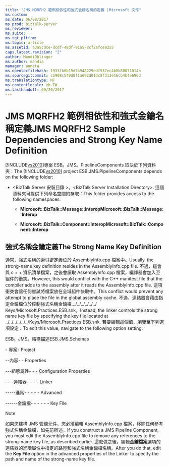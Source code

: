 ```yaml
---
title: "JMS MQRFH2 範例相依性和強式金鑰名稱的定義 |Microsoft 文件"
ms.custom: 
ms.date: 06/08/2017
ms.prod: biztalk-server
ms.reviewer: 
ms.suite: 
ms.tgt_pltfrm: 
ms.topic: article
ms.assetid: a3a5cdce-dcdf-48df-91a5-8cf2afce9255
caps.latest.revision: "2"
author: MandiOhlinger
ms.author: mandia
manager: anneta
ms.openlocfilehash: 1933fb0b15d7b948229edf537ec4b0b80071014b
ms.sourcegitcommit: cb908c540d8f1a692d01dc8f313e16cb4b4e696d
ms.translationtype: MT
ms.contentlocale: zh-TW
ms.lasthandoff: 09/20/2017
---
```

# <a name="jms-mqrfh2-sample-dependencies-and-strong-key-name-definition"></a><span data-ttu-id="01c92-102">JMS MQRFH2 範例相依性和強式金鑰名稱定義</span><span class="sxs-lookup"><span data-stu-id="01c92-102">JMS MQRFH2 Sample Dependencies and Strong Key Name Definition</span></span>
<span data-ttu-id="01c92-103">[!INCLUDE[vs2010](../includes/vs2010-md.md)]專案 ESB。JMS。PipelineComponents 取決於下列資料夾：</span><span class="sxs-lookup"><span data-stu-id="01c92-103">The [!INCLUDE[vs2010](../includes/vs2010-md.md)] project ESB.JMS.PipelineComponents depends on the following folder:</span></span>  
  
-   <span data-ttu-id="01c92-104">\<BizTalk Server 安裝目錄 >。</span><span class="sxs-lookup"><span data-stu-id="01c92-104">\<BizTalk Server Installation Directory>.</span></span> <span data-ttu-id="01c92-105">這個資料夾可提供下列命名空間的存取：</span><span class="sxs-lookup"><span data-stu-id="01c92-105">This folder provides access to the following namespaces:</span></span>  
  
    -   <span data-ttu-id="01c92-106">**Microsoft::BizTalk::Message::Interop**</span><span class="sxs-lookup"><span data-stu-id="01c92-106">**Microsoft::BizTalk::Message::Interop**</span></span>  
  
    -   <span data-ttu-id="01c92-107">**Microsoft::BizTalk::Component::Interop**</span><span class="sxs-lookup"><span data-stu-id="01c92-107">**Microsoft::BizTalk::Component::Interop**</span></span>  
  
## <a name="the-strong-name-key-definition"></a><span data-ttu-id="01c92-108">強式名稱金鑰定義</span><span class="sxs-lookup"><span data-stu-id="01c92-108">The Strong Name Key Definition</span></span>  
 <span data-ttu-id="01c92-109">通常，強式名稱的索引鍵定義位於 AssemblyInfo.cpp 檔案中。</span><span class="sxs-lookup"><span data-stu-id="01c92-109">Usually, the strong-name key definition resides in the AssemblyInfo.cpp file.</span></span> <span data-ttu-id="01c92-110">不過，這會與 c + + 資訊清單檔案，之後會讀取 AssemblyInfo.cpp 檔案，編譯器會加入至組件的衝突。</span><span class="sxs-lookup"><span data-stu-id="01c92-110">However, this would conflict with the C++ manifest file that the compiler adds to the assembly after it reads the AssemblyInfo.cpp file.</span></span> <span data-ttu-id="01c92-111">這項衝突會讓任何嘗試將檔案放在全域組件快取中。</span><span class="sxs-lookup"><span data-stu-id="01c92-111">This conflict would prevent any attempt to place the file in the global assembly cache.</span></span> <span data-ttu-id="01c92-112">不過，連結器會藉由指定金鑰檔位於控制強式名稱金鑰檔.../../../../../../ Keys/Microsoft.Practices.ESB.snk。</span><span class="sxs-lookup"><span data-stu-id="01c92-112">Instead, the linker controls the strong name key file by specifying the key file located at ../../../../../../Keys/Microsoft.Practices.ESB.snk.</span></span> <span data-ttu-id="01c92-113">若要編輯這個值，瀏覽至下列選項設定：</span><span class="sxs-lookup"><span data-stu-id="01c92-113">To edit this value, navigate to the following option setting:</span></span>  
  
 <span data-ttu-id="01c92-114">ESB。JMS。結構描述</span><span class="sxs-lookup"><span data-stu-id="01c92-114">ESB.JMS.Schemas</span></span>  
  
 <span data-ttu-id="01c92-115">\- 專案</span><span class="sxs-lookup"><span data-stu-id="01c92-115">\- Project</span></span>  
  
 <span data-ttu-id="01c92-116">\--內容</span><span class="sxs-lookup"><span data-stu-id="01c92-116">\- - Properties</span></span>  
  
 <span data-ttu-id="01c92-117">\---組態屬性</span><span class="sxs-lookup"><span data-stu-id="01c92-117">\- - - Configuration Properties</span></span>  
  
 <span data-ttu-id="01c92-118">\----連結器</span><span class="sxs-lookup"><span data-stu-id="01c92-118">\- - - - Linker</span></span>  
  
 <span data-ttu-id="01c92-119">\-----進階</span><span class="sxs-lookup"><span data-stu-id="01c92-119">\- - - - - Advanced</span></span>  
  
 <span data-ttu-id="01c92-120">\------金鑰檔</span><span class="sxs-lookup"><span data-stu-id="01c92-120">\- - - - - - Key File</span></span>  
  
> [!NOTE]
>  <span data-ttu-id="01c92-121">如果您建構 JMS 管線元件，您必須編輯 AssemblyInfo.cpp 檔案，移除任何參考強式名稱金鑰檔，如先前所述。</span><span class="sxs-lookup"><span data-stu-id="01c92-121">If you construct a JMS Pipeline Component, you must edit the AssemblyInfo.cpp file to remove any references to the strong-name key file, as described earlier.</span></span> <span data-ttu-id="01c92-122">這麼做之後，編輯**金鑰檔案**選項的連結器的進階屬性中指定的路徑和強式名稱金鑰檔名稱。</span><span class="sxs-lookup"><span data-stu-id="01c92-122">After you do that, edit the **Key File** option in the advanced properties of the Linker to specify the path and name of the strong-name key file.</span></span>
